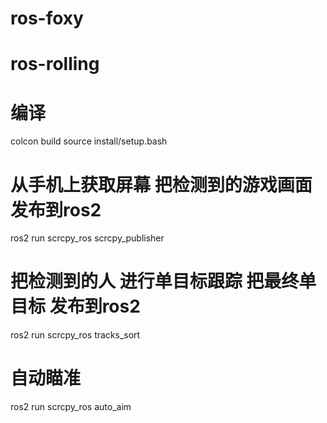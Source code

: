# ros-foxy
# ros-rolling

# 编译
colcon build
source install/setup.bash

# 从手机上获取屏幕 把检测到的游戏画面发布到ros2
ros2 run scrcpy_ros scrcpy_publisher

# 把检测到的人 进行单目标跟踪  把最终单目标 发布到ros2
ros2 run scrcpy_ros tracks_sort

# 自动瞄准
ros2 run scrcpy_ros auto_aim
